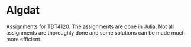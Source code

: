 # Algdat
Assignments for TDT4120. The assignments are done in Julia. Not all assignments are thoroughly done and some solutions can be made much more efficient.
